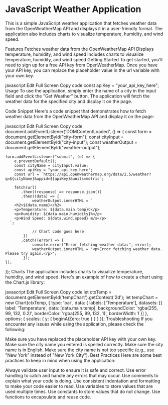 # JavaScript Weather Application
This is a simple JavaScript weather application that fetches weather data from the OpenWeatherMap API and displays it in a user-friendly format. The application also includes charts to visualize temperature, humidity, and wind speed.

Features
Fetches weather data from the OpenWeatherMap API
Displays temperature, humidity, and wind speed
Includes charts to visualize temperature, humidity, and wind speed
Getting Started
To get started, you'll need to sign up for a free API key from OpenWeatherMap. Once you have your API key, you can replace the placeholder value in the url variable with your own key.

javascript
Edit
Full Screen
Copy code
const apiKey = "your_api_key_here";
Usage
To use the application, simply enter the name of a city in the input field and click the "Get Weather" button. The application will fetch the weather data for the specified city and display it on the page.

Code Snippet
Here's a code snippet that demonstrates how to fetch weather data from the OpenWeatherMap API and display it on the page:

javascript
Edit
Full Screen
Copy code
document.addEventListener('DOMContentLoaded', () => {
    const form = document.getElementById("city-form");
    const cityInput = document.getElementById("city-input");
    const weatherOutput = document.getElementById("weather-output");

    form.addEventListener("submit", (e) => {
        e.preventDefault();
        const cityName = cityInput.value;
        const apiKey = "your_api_key_here";
        const url = `https://api.openweathermap.org/data/2.5/weather?q=${cityName}&appid=${apiKey}&units=metric`;

        fetch(url)
           .then((response) => response.json())
           .then((data) => {
                weatherOutput.innerHTML = `
        <h2>${data.name}</h2>
        <p>Temperature: ${data.main.temp}C</p>
        <p>Humidity: ${data.main.humidity}%</p>
        <p>Wind Speed: ${data.wind.speed} m/s</p>
      `;

                // Chart code goes here
            })
           .catch((error) => {
                console.error("Error fetching weather data:", error);
                weatherOutput.innerHTML = "<p>Error fetching weather data. Please try again.</p>";
            });
    });
});
Charts
The application includes charts to visualize temperature, humidity, and wind speed. Here's an example of how to create a chart using the Chart.js library:

javascript
Edit
Full Screen
Copy code
let ctxTemp = document.getElementById('tempChart').getContext('2d');
let tempChart = new Chart(ctxTemp, {
    type: 'bar',
    data: {
        labels: ['Temperature'],
        datasets: [{
            label: 'Temperature',
            data: [data.main.temp],
            backgroundColor: 'rgba(255, 99, 132, 0.2)',
            borderColor: 'rgba(255, 99, 132, 1)',
            borderWidth: 1
        }]
    },
    options: {
        scales: {
            y: {
                beginAtZero: true
            }
        }
    }
});
Troubleshooting
If you encounter any issues while using the application, please check the following:

Make sure you have replaced the placeholder API key with your own key.
Make sure the city name you entered is spelled correctly.
Make sure the city name is in English.
Make sure the city name is not too specific (e.g., use "New York" instead of "New York City").
Best Practices
Here are some best practices to keep in mind when using the application:

Always validate user input to ensure it is safe and correct.
Use error handling to catch and handle any errors that may occur.
Use comments to explain what your code is doing.
Use consistent indentation and formatting to make your code easier to read.
Use variables to store values that are used multiple times.
Use constants to store values that do not change.
Use functions to encapsulate and reuse code.
